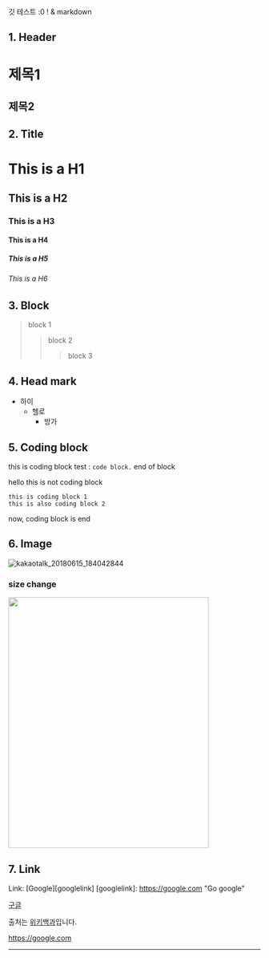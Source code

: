 
 깃 테스트 :0 ! & markdown

## 1. Header

  제목1
  ======
  제목2
  ------


## 2. Title

# This is a H1
## This is a H2
### This is a H3
#### This is a H4
##### This is a H5
###### This is a H6


## 3. Block

> block 1
>> block 2
>>> block 3


## 4. Head mark

* 하이
    * 헬로
        * 방가


## 5. Coding block

this is coding block test : `code block.` end of block

 hello this is not coding block

    this is coding block 1
    this is also coding block 2

 now, coding block is end


 ## 6. Image

 ![kakaotalk_20180615_184042844](https://user-images.githubusercontent.com/10994112/41478062-55f418e6-7101-11e8-889c-ff9299976238.jpg)

 ### size change

<img width="400" height="500" src = https://user-images.githubusercontent.com/10994112/41478062-55f418e6-7101-11e8-889c-ff9299976238.jpg></img>


## 7. Link

Link: [Google][googlelink]
[googlelink]: https://google.com "Go google"

[구글](https://google.com)

출처는 [위키백과][wiki]입니다.


[wiki]: http://en.wikipedia.org/wiki/Markdown#Syntax_examples "위키백과 Markdown 항목"

<https://google.com>


* * *